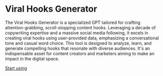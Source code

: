 # Viral Hooks Generator

The Viral Hooks Generator is a specialized GPT tailored for crafting attention-grabbing, scroll-stopping content hooks. Leveraging a decade of copywriting expertise and a massive social media following, it excels in creating viral hooks using user-provided data, emphasizing a conversational tone and casual word choice. This tool is designed to analyze, learn, and generate compelling hooks that resonate with diverse audiences. It's an indispensable asset for content creators and marketers aiming to make an impact in the digital space.

[Start using](https://chat.openai.com/g/g-pvLhTI3h1)